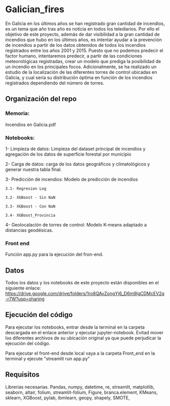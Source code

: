 # Galician_fires

En Galicia en los últimos años se han registrado gran cantidad de incendios, es un tema que año tras año es noticia en todos los telediarios. Por ello el objetivo de este proyecto, además de dar visibilidad a la gran cantidad de incendios que hubo en los últimos años, es intentar ayudar a la prevención de incendios a partir de los datos obtenidos de todos los incendios registrados entre los años 2001 y 2015. 
Puesto que no podemos predecir el factor humano, intentaremos predecir, a partir de las condiciones meteorológicas registradas, crear un modelo que prediga la posibilidad de un incendio en los principales focos.
Adicionalmente, se ha realizado un estudio de la localización de las diferentes torres de control ubicadas en Galicia, y cual sería su distribución óptima en función de los incendios registrados dependiendo del número de torres. 

## Organización del repo 
### Memoria: 
Incendios en Galicia.pdf
### Notebooks:
1- Limpieza de datos: Limpieza del dataset principal de incendios y agregación de los datos de superficie forestal por municipio

2- Carga de datos: carga de los datos geográficos y climatológicos y generar nuestra tabla final. 

3- Predicción de incendios: Modelo de predicción de incendios
  
    3.1- Regresion Log
  
    3.2- XGBoost - Sin NaN

    3.3- XGBoost - Con NaN

    3.4- XGBoost_Provincia

4- Geolocalación de torres de control: Modelo K-means adaptado a distancias geodésicas.

### Front end 
Función app.py para la ejecución del fron-end. 


##  Datos 
Todos los datos y los notebooks de este proyecto están disponibles en el siguiente enlace: 
https://drive.google.com/drive/folders/1ro8QAvZongYj6_D6m9lgCDMcEV2q-r7W?usp=sharing


## Ejecución del código

Para ejecutar los notebooks, entrar desde la terminal en la carpeta descargada en el enlace anterior y ejecutar jupyter-notebook. Evitad mover los diferentes archivos de su ubicación original ya que puede perjudicar la ejecución del código. 

Para ejecutar el front-end desde local vaya a la carpeta Front_end en la terminal y ejecute "streamlit run app.py"

## Requisitos
Librerías necesarias.
Pandas, numpy, datetime, re, streamlit, matplotlib, seaborn, altair, folium, streamlit-folium, Figure, branca.element, KMeans, sklearn, XGBoost, pylab, ibmlearn, geopy, shapely, SMOTE,
